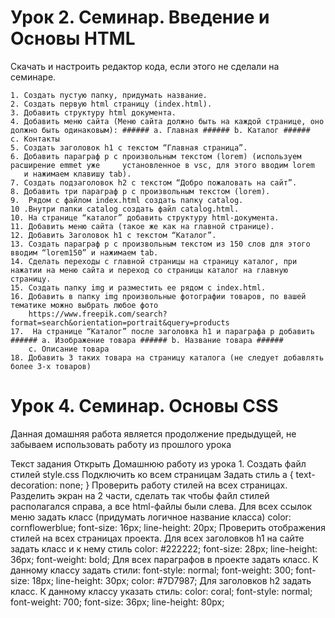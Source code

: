 # Урок 2. Семинар. Введение и Основы HTML

Скачать и настроить редактор кода, если этого не сделали на семинаре.

    1. Создать пустую папку, придумать название.
    2. Создать первую html страницу (index.html).
    3. Добавить структуру html документа.
    4. Добавить меню сайта (Меню сайта должно быть на каждой странице, оно     должно быть одинаковым): ###### a. Главная ###### b. Каталог ######     c. Контакты
    5. Создать заголовок h1 с текстом “Главная страница”.
    6. Добавить параграф p с произвольным текстом (lorem) (используем  расширение emmet уже     установленное в vsc, для этого вводим lorem
       и нажимаем клавишу tab).
    7. Создать подзаголовок h2 с текстом “Добро пожаловать на сайт”.
    8. Добавить три параграф p с произвольным текстом (lorem).
    9.  Рядом с файлом index.html создать папку catalog.
    10 .Внутри папки catalog создать файл catalog.html.
    10. На странице “каталог” добавить структуру html-документа.
    11. Добавить меню сайта (такое же как на главной странице).
    12. Добавить Заголовок h1 с текстом “Каталог”.
    13. Создать параграф p с произвольным текстом из 150 слов для этого     вводим “lorem150” и нажимаем tab.
    14. Сделать переходы с главной страницы на страницу каталог, при    нажатии на меню сайта и переход со страницы каталог на главную     страницу.
    15. Создать папку img и разместить ее рядом с index.html.
    16. Добавить в папку img произвольные фотографии товаров, по вашей  тематике можно выбрать любое фото
        https://www.freepik.com/search?format=search&orientation=portrait&query=products
    17.  На странице “Каталог” после заголовка h1 и параграфа p добавить     ###### a. Изображение товара ###### b. Название товара ######
        c. Описание товара
    18. Добавить 3 таких товара на страницу каталога (не следует добавлять  более 3-х товаров)


# Урок 4. Семинар. Основы CSS

Данная домашняя работа является продолжение предыдущей, не забываем использовать работу из прошлого урока

Текст задания
Открыть Домашнюю работу из урока 1.
Создать файл стилей style.css
Подключить ко всем страницам
Задать стиль a { text-decoration: none; }
Проверить работу стилей на всех страницах.
Разделить экран на 2 части, сделать так чтобы файл стилей располагался справа, а все html-файлы были слева.
Для всех ссылок меню задать класс (придумать логичное название класса)
color: cornflowerblue;
font-size: 16px;
line-height: 20px;
Проверить отображения стилей на всех страницах проекта.
Для всех заголовков h1 на сайте задать класс и к нему стиль
color: #222222;
font-size: 28px;
line-height: 36px;
font-weight: bold;
Для всех параграфов в проекте задать класс.
К данному классу задать стили:
font-style: normal;
font-weight: 300;
font-size: 18px;
line-height: 30px;
color: #7D7987;
Для заголовков h2 задать класс.
К данному классу указать стиль:
color: coral;
font-style: normal;
font-weight: 700;
font-size: 36px;
line-height: 80px;